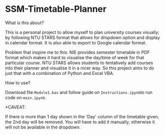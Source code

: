 # SSM-Timetable-Planner
What is this about?

This is a personal project to allow myself to plan university courses visually; by following NTU STARS format that allows for dropdown option and display in calendar format. It is also able to  export to Google calendar format.

Problem that inspire me to this:
NIE provides semester timetable in PDF format which makes it hard to visualise the day/time of week for that particular course. NTU STARS allows students to tentatively add courses into their planner and visualise it in a nicer way. So this project aims to do just that with a combination of Python and Excel VBA.

How to use?

Download file `Module1.bas` and follow guide on `Instructions.ipynb`to run code on `main.ipynb`.

*CAVEAT:

If there is more than 1 day shown in the 'Day' column of the timetable given, the 2nd day will be removed. You will have to add it manually, otherwise it will not be available in the dropdown.
